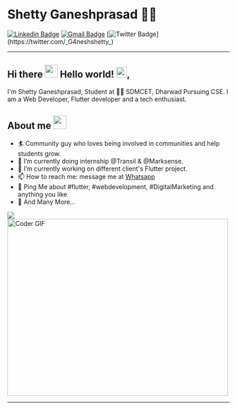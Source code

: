
# Shetty Ganeshprasad 👨‍💻
[![Linkedin Badge](https://img.shields.io/badge/-shettyganeshprasad-blue?style=flat-square&logo=Linkedin&logoColor=white&link=https://www.linkedin.com/in/shettyganeshprasad/)](https://www.linkedin.com/in/shettyganeshprasad/) [![Gmail Badge](https://img.shields.io/badge/-shettyganeshprasad1998@gmail.com-c14438?style=flat-square&logo=Gmail&logoColor=white&link=mailto:shettyganeshprasad1998@gmail.com)](mailto:shettyganeshprasad1998@gmail.com) [![Twitter Badge](https://img.shields.io/badge/-@_G4neshshetty_-1ca0f1?style=flat-square&labelColor=1ca0f1&logo=twitter&logoColor=white&link=https://twitter.com/_G4neshshetty_)](https://twitter.com/_G4neshshetty_)

---
## Hi there <img src="https://github.com/TheDudeThatCode/TheDudeThatCode/blob/master/Assets/Hi.gif" width="29px"> Hello world!&nbsp;<img src="https://github.com/TheDudeThatCode/TheDudeThatCode/blob/master/Assets/Earth.gif" width="24px">,           
I'm Shetty Ganeshprasad, Student at 👨‍💻 SDMCET, Dharwad Pursuing CSE. I am a Web Developer, Flutter developer and a tech enthusiast.  

## About me <img src="https://emojis.slackmojis.com/emojis/images/1531849430/4246/blob-sunglasses.gif?1531849430" width="30"/>
- 🏄‍ Community guy who loves being involved in communities and help students grow.
- 🌱 I’m currently doing internship @Transil & @Marksense.
- 🔭 I’m currently working on different client's Flutter project.
- 📫 How to reach me: message me at [Whatsapp](https://wa.me/917900129925)
- 💬 Ping Me about #flutter, #webdevelopment, #DigitalMarketing and anything you like
- 👯 And Many More...

<img src="https://github-readme-stats.vercel.app/api?username=ganeshShetty98&&show_icons=true&title_color=ffffff&icon_color=bb2acf&text_color=daf7dc&bg_color=191919">
<img src="https://media.giphy.com/media/SWoSkN6DxTszqIKEqv/giphy.gif" alt="Coder GIF" width="500" height="400">







---
<!--
**ganeshshetty98/ganeshshetty98** is a ✨ _special_ ✨ repository because its `README.md` (this file) appears on your GitHub profile.

🤔

-->






<!--
Here are some ideas to get you started:-->


<!--
- 🔭 I’m currently working on ...
- 🌱 I’m currently learning ...
- 👯 I’m looking to collaborate on ...
- 🤔 I’m looking for help with ...
- 💬 Ask me about ...
- 📫 How to reach me: ...
- 😄 Pronouns: ...
- ⚡ Fun fact: ...
-->
